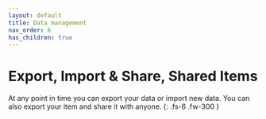 ```yaml
---
layout: default
title: Data management
nav_order: 6
has_children: true
---
```


# Export, Import & Share, Shared Items

At any point in time you can export your data or import new data. You can also export your item and share it with anyone.
{: .fs-6 .fw-300 }